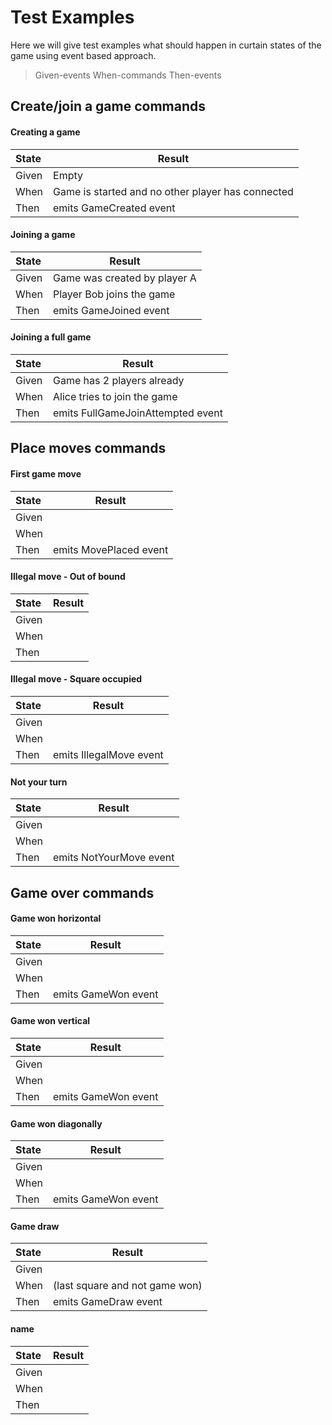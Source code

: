 # Test Examples
Here we will give test examples what should happen in curtain states of the game using event based approach.

> Given-events
> When-commands
> Then-events

## Create/join a game commands

#### Creating a game
 State | Result
:----- | ---
 Given | Empty
 When  | Game is started and no other player has connected
 Then  | emits GameCreated event

#### Joining a game
 State | Result
:----- | ---
 Given | Game was created by player A
 When  | Player Bob joins the game
 Then  | emits GameJoined event

#### Joining a full game
 State | Result
:----- | ---
 Given | Game has 2 players already
 When  | Alice tries to join the game
 Then  | emits FullGameJoinAttempted event

## Place moves commands

#### First game move
 State | Result
:----- | ---
 Given | 
 When  | 
 Then  | emits MovePlaced event

#### Illegal move - Out of bound
 State | Result
:----- | ---
 Given | 
 When  | 
 Then  | 

#### Illegal move - Square occupied
 State | Result
:----- | ---
 Given | 
 When  | 
 Then  | emits IllegalMove event

#### Not your turn
 State | Result
:----- | ---
 Given | 
 When  | 
 Then  | emits NotYourMove event

## Game over commands

#### Game won horizontal
 State | Result
:----- | ---
 Given | 
 When  | 
 Then  | emits GameWon event

#### Game won vertical
 State | Result
:----- | ---
 Given | 
 When  | 
 Then  | emits GameWon event

#### Game won diagonally
 State | Result
:----- | ---
 Given | 
 When  | 
 Then  | emits GameWon event

#### Game draw
 State | Result
:----- | ---
 Given | 
 When  | (last square and not game won)
 Then  | emits GameDraw event

#### name
 State | Result
:----- | ---
 Given | 
 When  | 
 Then  | 
